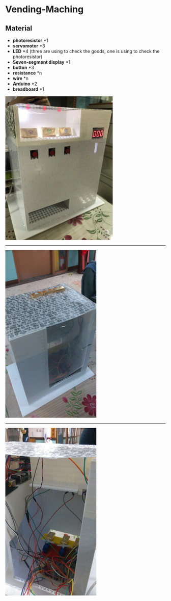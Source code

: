 # Vending-Maching

## Material
* **photoresistor** *1
* **servomotor** *3
* **LED** *4 (three are using to check the goods, one is using to check the photoresistor)
* **Seven-segment display** *1
* **button** *3
* **resistance** *n
* **wire** *n
* **Arduino** *2
* **breadboard** *1

<img src="/photo/front.PNG" width=338 height=451 >
<hr>
<img src="/photo/back.jpg" width=286 height=526>
<hr>
<img src="/photo/inside.jpg" width=286 height=526>